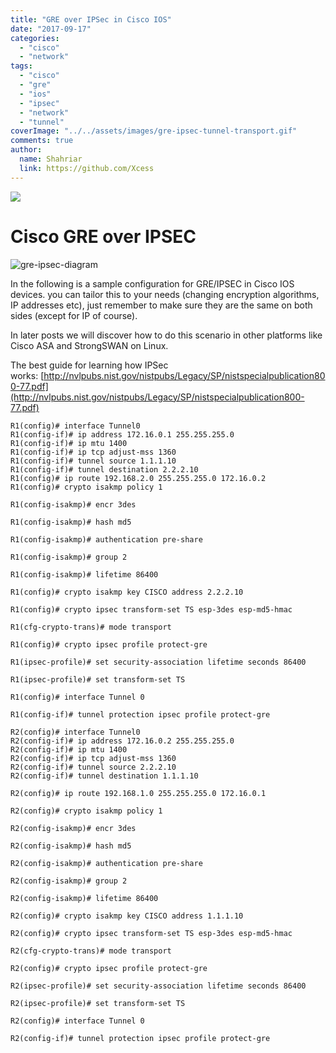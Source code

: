 ```yaml
---
title: "GRE over IPSec in Cisco IOS"
date: "2017-09-17"
categories: 
  - "cisco"
  - "network"
tags: 
  - "cisco"
  - "gre"
  - "ios"
  - "ipsec"
  - "network"
  - "tunnel"
coverImage: "../../assets/images/gre-ipsec-tunnel-transport.gif"
comments: true
author:
  name: Shahriar
  link: https://github.com/Xcess
---
```


![](../../assets/images/gre-ipsec-tunnel-transport.gif)

# **Cisco GRE over IPSEC**

![gre-ipsec-diagram](../../assets/images/gre-over-ipsec.jpg)

In the following is a sample configuration for GRE/IPSEC in Cisco IOS devices. you can tailor this to your needs (changing encryption algorithms, IP addresses etc), just remember to make sure they are the same on both sides (except for IP of course).

In later posts we will discover how to do this scenario in other platforms like Cisco ASA and StrongSWAN on Linux.

The best guide for learning how IPSec works: [http://nvlpubs.nist.gov/nistpubs/Legacy/SP/nistspecialpublication800-77.pdf](http://nvlpubs.nist.gov/nistpubs/Legacy/SP/nistspecialpublication800-77.pdf)

```
R1(config)# interface Tunnel0
R1(config-if)# ip address 172.16.0.1 255.255.255.0
R1(config-if)# ip mtu 1400
R1(config-if)# ip tcp adjust-mss 1360
R1(config-if)# tunnel source 1.1.1.10
R1(config-if)# tunnel destination 2.2.2.10
R1(config)# ip route 192.168.2.0 255.255.255.0 172.16.0.2
R1(config)# crypto isakmp policy 1

R1(config-isakmp)# encr 3des

R1(config-isakmp)# hash md5

R1(config-isakmp)# authentication pre-share

R1(config-isakmp)# group 2

R1(config-isakmp)# lifetime 86400

R1(config)# crypto isakmp key CISCO address 2.2.2.10

R1(config)# crypto ipsec transform-set TS esp-3des esp-md5-hmac

R1(cfg-crypto-trans)# mode transport

R1(config)# crypto ipsec profile protect-gre

R1(ipsec-profile)# set security-association lifetime seconds 86400

R1(ipsec-profile)# set transform-set TS

R1(config)# interface Tunnel 0

R1(config-if)# tunnel protection ipsec profile protect-gre
```

```
R2(config)# interface Tunnel0
R2(config-if)# ip address 172.16.0.2 255.255.255.0
R2(config-if)# ip mtu 1400
R2(config-if)# ip tcp adjust-mss 1360
R2(config-if)# tunnel source 2.2.2.10
R2(config-if)# tunnel destination 1.1.1.10

R2(config)# ip route 192.168.1.0 255.255.255.0 172.16.0.1

R2(config)# crypto isakmp policy 1

R2(config-isakmp)# encr 3des

R2(config-isakmp)# hash md5

R2(config-isakmp)# authentication pre-share

R2(config-isakmp)# group 2

R2(config-isakmp)# lifetime 86400

R2(config)# crypto isakmp key CISCO address 1.1.1.10

R2(config)# crypto ipsec transform-set TS esp-3des esp-md5-hmac

R2(cfg-crypto-trans)# mode transport

R2(config)# crypto ipsec profile protect-gre

R2(ipsec-profile)# set security-association lifetime seconds 86400

R2(ipsec-profile)# set transform-set TS

R2(config)# interface Tunnel 0

R2(config-if)# tunnel protection ipsec profile protect-gre
```